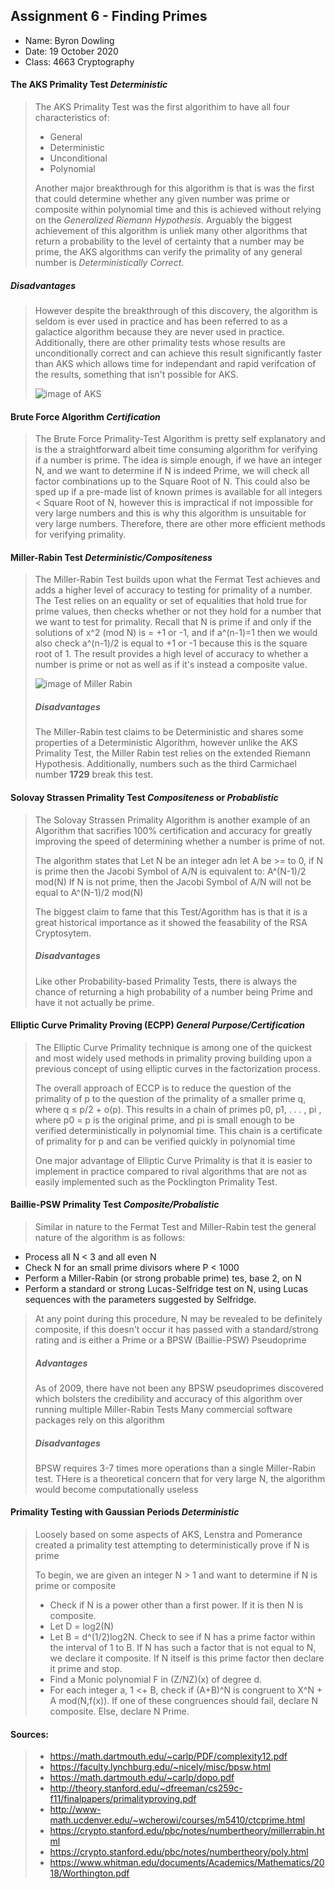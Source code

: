   
## Assignment 6 - Finding Primes

- Name: Byron Dowling
- Date: 19 October 2020
- Class: 4663 Cryptography


#### The AKS Primality Test *Deterministic*
> The AKS Primality Test was the first algorithim to have all four characteristics of:
> - General
> - Deterministic
> - Unconditional
> - Polynomial
>
> Another major breakthrough for this algorithm is that is was the first that could determine whether any given number was prime or composite within polynomial time 
> and this is achieved without relying on the *Generalized Riemann Hypothesis*. Arguably the biggest achievement of this algorithm is unliek many other algorithms that
> return a probability to the level of certainty that a number may be prime, the AKS algorithms can verify the primality of any general number is *Deterministically Correct*.
##### Disadvantages
> However despite the breakthrough of this discovery, the algorithm is seldom is ever used in practice and has been referred to as a galactice algorithm because they are never
> used in practice. Additionally, there are other primality tests whose results are unconditionally correct and can achieve this result significantly faster than AKS which 
> allows time for independant and rapid verifcation of the results, something that isn't possible for AKS.
>
> ![image of AKS](https://slideplayer.com/slide/236065/1/images/3/Original+AKS+Algorithm+August+6%2C+2002+version%3A.jpg)
>

#### Brute Force Algorithm *Certification*
> The Brute Force Primality-Test Algorithm is pretty self explanatory and is the a straightforward albeit time consuming algorithm for verifying if a number is prime.
> The idea is simple enough, if we have an integer N, and we want to determine if N is indeed Prime, we will check all factor combinations up to the Square Root of N.
> This could also be sped up if a pre-made list of known primes is available for all integers < Square Root of N, however this is impractical if not impossible for 
> very large numbers and this is why this algorithm is unsuitable for very large numbers. Therefore, there are other more efficient methods for verifying primality.

#### Miller-Rabin Test *Deterministic/Compositeness*
> The Miller-Rabin Test builds upon what the Fermat Test achieves and adds a higher level of accuracy to testing for primality of a number.
> The Test relies on an equality or set of equalities that hold true for prime values, then checks whether or not they hold for a number that we want to test for primality.
> Recall that N is prime if and only if the solutions of x^2 (mod N) is = +1 or -1, and if a^(n-1)=1 then we would also check a^(n-1)/2 is equal to +1 or -1 because this
> is the square root of 1. The result provides a high level of accuracy to whether a number is prime or not as well as if it's instead a composite value.
>
> ![image of Miller Rabin](https://slideplayer.com/slide/4358163/14/images/5/Miller-Rabin+Test+What+are+we+doing+b0+%3D+am+%28mod+n%29+b1+%3D+a2m+%28mod+n%29.jpg)
>
>##### Disadvantages
> The Miller-Rabin test claims to be Deterministic and shares some properties of a Deterministic Algorithm, however unlike the AKS Primality Test, the Miller Rabin test relies 
> on the extended Riemann Hypothesis.
> Additionally, numbers such as the third Carmichael number **1729** break this test.


#### Solovay Strassen Primality Test *Compositeness* or *Probablistic*
> The Solovay Strassen Primality Algorithm is another example of an Algorithm that sacrifies 100% certification and accuracy for greatly improving the speed of determining
> whether a number is prime of not. 
>
> The algorithm states that Let N be an integer adn let A be >= to 0, if N is prime then the Jacobi Symbol of A/N is equivalent to: A^(N-1)/2 mod(N)
> If N is not prime, then the Jacobi Symbol of A/N will not be equal to A^(N-1)/2 mod(N)
>
> The biggest claim to fame that this Test/Agorithm has is that it is a great historical importance as it showed the feasability of the RSA Cryptosytem.
> ##### Disadvantages
> Like other Probability-based Primality Tests, there is always the chance of returning a high probability of a number being Prime and have it not actually be prime.


#### Elliptic Curve Primality Proving (ECPP) *General Purpose/Certification*
> The Elliptic Curve Primality technique is among one of the quickest and most widely used methods in primality proving building upon a previous concept of using elliptic
> curves in the factorization process.
>
> The overall approach of ECCP is to reduce the question of the primality of p to the question of the primality of a smaller prime q, where q ≤ p/2 + o(p). 
> This results in a chain of primes p0, p1, . . . , pi , where p0 = p is the original prime, and pi is small enough to be verified deterministically in polynomial time. 
> This chain is a certificate of primality for p and can be verified quickly in polynomial time
> 
> One major advantage of Elliptic Curve Primality is that it is easier to implement in practice compared to rival algorithms that are not as easily implemented such as
> the Pocklington Primality Test.

#### Baillie-PSW Primality Test *Composite/Probalistic*
> Similar in nature to the Fermat Test and Miller-Rabin test the general nature of the algorithm is as follows:
- Process all N < 3 and all even N
- Check N for an small prime divisors where P < 1000
- Perform a Miller-Rabin (or strong probable prime) tes, base 2, on N
- Perform a standard or strong Lucas-Selfridge test on N, using Lucas sequences with the parameters suggested by Selfridge.
>
> At any point during this procedure, N may be revealed to be definitely composite, if this doesn't occur it has passed with a standard/strong rating and is either a
> Prime or a BPSW (Baillie-PSW) Pseudoprime
>
>##### Advantages
> As of 2009, there have not been any BPSW pseudoprimes discovered which bolsters the credibility and accuracy of this algorithm over running multiple Miller-Rabin Tests
> Many commercial software packages rely on this algorithm
>
>##### Disadvantages
> BPSW requires 3-7 times more operations than a single Miller-Rabin test.
> THere is a theoretical concern that for very large N, the algorithm would become computationally useless


#### Primality Testing with Gaussian Periods *Deterministic*
> Loosely based on some aspects of AKS, Lenstra and Pomerance created a primality test attempting to deterministically prove if N is prime
>
> To begin, we are given an integer N > 1 and want to determine if N is prime or composite
> - Check if N is a power other than a first power. If it is then N is composite.
> - Let D = log2(N)
> - Let B = d^(1/2)log2N. Check to see if N has a prime factor within the interval of 1 to B. If N has such a factor that is not equal to N, we declare it composite.
>   If N itself is this prime factor then declare it prime and stop.
> - Find a Monic polynomial F in (Z/NZ)(x) of degree d.
> - For each integer a, 1 <+ B, check if (A+B)^N is congruent to X^N + A mod(N,f(x)). If one of these congruences should fail, declare N composite. Else, declare N Prime.
>

#### Sources:
> - https://math.dartmouth.edu/~carlp/PDF/complexity12.pdf
> - https://faculty.lynchburg.edu/~nicely/misc/bpsw.html
> - https://math.dartmouth.edu/~carlp/dopo.pdf
> - http://theory.stanford.edu/~dfreeman/cs259c-f11/finalpapers/primalityproving.pdf
> - http://www-math.ucdenver.edu/~wcherowi/courses/m5410/ctcprime.html
> - https://crypto.stanford.edu/pbc/notes/numbertheory/millerrabin.html
> - https://crypto.stanford.edu/pbc/notes/numbertheory/poly.html
> - https://www.whitman.edu/documents/Academics/Mathematics/2018/Worthington.pdf

